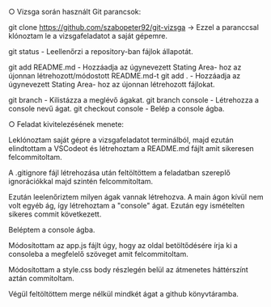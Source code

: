 ○ Vizsga során használt Git parancsok:


git clone https://github.com/szabopeter92/git-vizsga -> Ezzel a paranccsal klónoztam le a vizsgafeladatot a saját gépemre.

git status - Leellenőrzi a repository-ban fájlok állapotát.

git add README.md - Hozzáadja az úgynevezett Stating Area- hoz az újonnan létrehozott/módostott README.md-t
git add . - Hozzáadja az úgynevezett Stating Area- hoz az újonnan létrehozott fájlokat.

git branch - Kilistázza a meglévő ágakat.
git branch console - Létrehozza a console nevű ágat.
git checkout console - Belép a console ágba.

○ Feladat kivitelezésének menete: 


Leklónoztam saját gépre a vizsgafeladatot terminálból, majd ezután elindtottam a VSCodeot és létrehoztam a README.md fájlt amit sikeresen felcommitoltam.

A .gitignore fájl létrehozása után feltöltöttem a feladatban szereplő ignorációkkal majd szintén felcommitoltam.

Ezután leelenőriztem milyen ágak vannak létrehozva. A main ágon kívül nem volt egyéb ág, így létrehoztam a "console" ágat. Ezután egy ismételten sikeres commit következett. 

Beléptem a console ágba.

Módosítottam az app.js fájlt úgy, hogy az oldal betöltődésére írja ki a consoleba a megfelelő szöveget amit felcommitoltam.

Módosítottam a style.css body részlegén belül az átmenetes háttérszínt aztán commitoltam.

Végül feltöltöttem merge nélkül mindkét ágat a github könyvtáramba.


